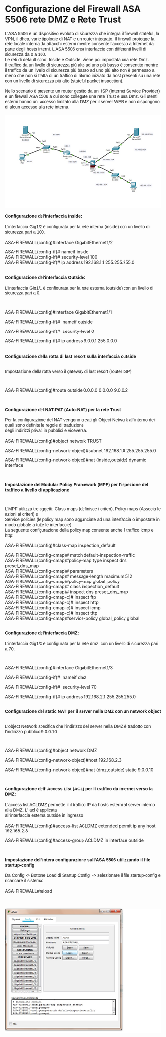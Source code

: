 <!DOCTYPE html PUBLIC "-//W3C//DTD HTML 4.01//EN" "http://www.w3.org/TR/html4/strict.dtd">
<html><head>
  
  <meta content="text/html; charset=ISO-8859-1" http-equiv="content-type">
  
  
</head><body>
<span style="font-family: Arial;"></span>
<h1>Configurazione del Firewall ASA 5506 rete DMZ e Rete Trust</h1>

<span style="font-family: Arial;">L'ASA 5506 è un dispositivo evoluto di
sicurezza che integra il firewall stateful, la VPN, il
dhcp,
varie tipologie di NAT e un router integrato. Il firewall protegge la
rete locale interna da attacchi esterni mentre consente l'accesso a
Internet da parte degli hosts interni. L'ASA 5506 crea interfaccie
con differenti livelli di sicurezza da 0 a 100. <br>
Le reti di default sono: Inside e Outside. Viene poi impostata una rete Dmz. <br>
Il traffico da un livello di sicurezza
più alto ad uno più basso è consentito mentre il traffico da un livello
di sicurezza più basso ad uno più alto non è permesso a meno che non si
tratta di un traffico di ritorno iniziato da host presenti su una rete
con un livello di sicurezza più alto (stateful packet inspection). <br>
<br>
Nello scenario è presente un router gestito da un&nbsp; ISP (Internet
Service Provider) e un firewall ASA 5506 a cui sono collegate una rete
Trust e una Dmz. </span><span style="font-family: Arial;">Gli
utenti esterni hanno un&nbsp; accesso
limitato alla DMZ per il server WEB e non dispongono di
alcun accesso alla rete interna. </span><br>
<span style="font-family: Arial;">
<br>
</span><img src="./immagini/scenario.jpg" alt=""><br>

<span style="font-weight: bold;"><span style="font-family: Arial;">Configurazione
del'interfaccia Inside:<br>
</span></span><span style="font-family: Arial;"><span style="font-family: Arial;"><br>
L'interfaccia Gig1/2 è configurata per la rete interna (inside) con un
livello di sicurezza pari a 100.</span><br>
</span><span style="font-weight: bold;"><span style="font-family: Arial;"><br>
</span></span>ASA-FIREWALL(config)#interface GigabitEthernet1/2
<p style="margin: 0px; text-indent: 0px;">ASA-FIREWALL(config-if)#
nameif inside</p>

<p style="margin: 0px; text-indent: 0px;">ASA-FIREWALL(config-if)#
security-level 100</p>

<p style="margin: 0px; text-indent: 0px;">ASA-FIREWALL(config-if)# ip
address 192.168.1.1 255.255.255.0</p>

<br>

<span style="font-weight: bold;"><span style="font-family: Arial;">Configurazione
del'interfaccia Outside:<br>
</span></span><span style="font-family: Arial;"><span style="font-family: Arial;"><br>
L'interfaccia Gig1/1 è configurata per la rete esterna (outside) con un
livello di sicurezza pari a 0.</span></span><br>

<br>

ASA-FIREWALL(config)#interface GigabitEthernet1/1
<p style="margin: 0px; text-indent: 0px;">ASA-FIREWALL(config-if)#&nbsp;
nameif outside
</p>

ASA-FIREWALL(config-if)#&nbsp; security-level 0
<p style="margin: 0px; text-indent: 0px;">ASA-FIREWALL(config-if)# ip
address 9.0.0.1 255.0.0.0</p>

<br>

<p style="margin: 0px; text-indent: 0px;"><span style="font-weight: bold;"><br>
</span></p>

<p style="margin: 0px; text-indent: 0px; font-family: Arial;"><span style="font-weight: bold;"><span style="font-weight: bold;">Configurazione
della rotta di last resort sulla interfaccia outside</span></span></p>

<br>

<span style="font-family: Arial;">Impostazione della rotta verso il
gateway di last resort (router ISP)</span><br>

<p style="margin: 0px; text-indent: 0px;"><br>
<span style="font-weight: bold;"><span style="font-weight: bold;"></span></span></p>

ASA-FIREWALL(config)#route outside 0.0.0.0 0.0.0.0 9.0.0.2 <br>

<br>

<span style="font-weight: bold;"><span style="font-family: Arial;">Configurazione
del NAT-PAT (Auto-NAT) per la rete Trust</span><br>
<br>
<span style="font-family: Arial;"></span></span><span style="font-family: Arial;">Per la configurazione del NAT vengono
creati gli Object Network all'interno dei quali sono definite le regole
di traduzione<br>
degli indirizzi privati in pubblici e viceversa.<br>
<br>
</span>ASA-FIREWALL(config)#object network TRUST<br>

ASA-FIREWALL(config-network-object)#subnet 192.168.1.0 255.255.255.0<br>

ASA-FIREWALL(config-network-object)#nat (inside,outside) dynamic
interface<br>

<br>

<span style="font-weight: bold; font-family: Arial;">Impostazione del
Modular Policy Framework (MPF) per l'ispezione del traffico a livello
di applicazione</span><br>

<br>

<span style="font-family: Arial;">L'MPF utilizza tre oggetti: Class
maps (definisce i criteri), Policy maps (Associa le azioni ai criteri)
e <br>
Service policies (le policy map sono agganciate ad una interfaccia o
impostate in modo globale a tutte le interfaccie).<br>
La seguente configurazione della policy map consente anche il traffico
icmp e http:<br>
<br>
</span>ASA-FIREWALL(config)#class-map inspection_default
<p style="margin: 0px; text-indent: 0px;">ASA-FIREWALL(config-cmap)#
match default-inspection-traffic</p>

<p style="margin: 0px; text-indent: 0px;">ASA-FIREWALL(config-cmap)#policy-map
type inspect dns preset_dns_map <br>
</p>

<p style="margin: 0px; text-indent: 0px;">ASA-FIREWALL(config-cmap)#
parameters</p>

<p style="margin: 0px; text-indent: 0px;">ASA-FIREWALL(config-cmap)#
message-length maximum 512</p>

<p style="margin: 0px; text-indent: 0px;">ASA-FIREWALL(config-cmap)#policy-map
global_policy</p>

<p style="margin: 0px; text-indent: 0px;">ASA-FIREWALL(config-cmap)#
class inspection_default</p>

<p style="margin: 0px; text-indent: 0px;">ASA-FIREWALL(config-cmap)#
inspect dns preset_dns_map</p>

<p style="margin: 0px; text-indent: 0px;">ASA-FIREWALL(config-cmap-c)#
inspect ftp </p>

<p style="margin: 0px; text-indent: 0px;">ASA-FIREWALL(config-cmap-c)#
inspect http </p>

<p style="margin: 0px; text-indent: 0px;">ASA-FIREWALL(config-cmap-c)#
inspect icmp </p>

<p style="margin: 0px; text-indent: 0px;">ASA-FIREWALL(config-cmap-c)#
inspect tftp </p>

<p style="margin: 0px; text-indent: 0px;">ASA-FIREWALL(config-cmap)#service-policy
global_policy global</p>

<br>

<span style="font-weight: bold;"><span style="font-family: Arial;"></span></span><span style="font-weight: bold; font-family: Arial;">Configurazione
del'interfaccia DMZ:<br>
</span><span style="font-family: Arial;"><span style="font-family: Arial;"><br>
L'interfaccia Gig1/3 è configurata per la rete dmz&nbsp; con un livello
di sicurezza pari a 70.</span></span><br>

<br>

ASA-FIREWALL(config)#interface GigabitEthernet1/3
<p style="margin: 0px; text-indent: 0px;">ASA-FIREWALL(config-if)#&nbsp;
nameif dmz
</p>

ASA-FIREWALL(config-if)#&nbsp; security-level 70
<p style="margin: 0px; text-indent: 0px;">ASA-FIREWALL(config-if)# ip
address 192.168.2.1 255.255.255.0</p>

<br>

<span style="font-weight: bold;"></span><span style="font-weight: bold;"><span style="font-family: Arial;">Configurazione del static NAT per il server
nella DMZ con un network object</span><br>
</span><br>

<span style="font-family: Arial;"><span style="font-family: Arial;">L'object
Network specifica che l'indirizzo del server nella DMZ è tradotto con
l'indirizzo pubblico 9.0.0.10</span></span><br>

<br>

ASA-FIREWALL(config)#object network DMZ<br>

ASA-FIREWALL(config-network-object)#host 192.168.2.3<br>

ASA-FIREWALL(config-network-object)#nat (dmz,outside) static 9.0.0.10<br>

<br>

<span style="font-weight: bold;"><span style="font-family: Arial;">Configurazione
dell' Access List (ACL) per il traffico da Internet verso la DMZ:<br>
<br>
</span></span><span style="font-family: Arial;"><span style="font-family: Arial;">L'access list ACLDMZ permette il il
traffico IP da hosts esterni al server interno alla DMZ. L' acl è
applicata<br>
all'interfaccia esterna outside in ingresso<br>
<br>
</span></span>ASA-FIREWALL(config)#access-list ACLDMZ extended permit
ip any host 192.168.2.3<br>

ASA-FIREWALL(config)#access-group ACLDMZ in interface outside<br>

<br>

<span style="font-weight: bold;"><span style="font-family: Arial;">Impostazione
dell'intera configurazione sull'ASA 5506 utilizzando il file
startup-config<br>
<br>
</span></span><span style="font-family: Arial;">Da Config -&gt; Bottone
Load di Startup Config&nbsp; -&gt; selezionare il file startup-config e
ricaricare il sistema:<br>
<br>
</span>ASA-FIREWALL#reload<br>

<span style="font-family: Arial;"><br>
</span><span style="font-weight: bold;"><span style="font-family: Arial;"><br>
</span></span><img src="./immagini/config.jpg" alt=""><br>

<p style="margin: 0px; text-indent: 0px;"><br>
</p>

<br>

<br>

<br>

<br>

</body></html>
